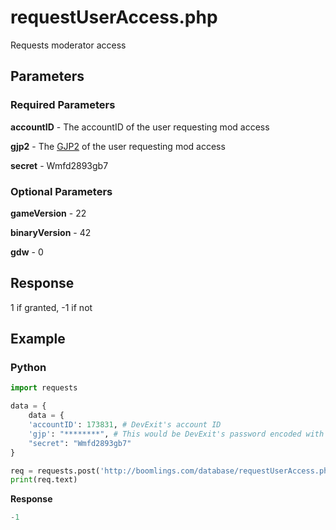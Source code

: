 # requestUserAccess.php

Requests moderator access

## Parameters

### Required Parameters

**accountID** - The accountID of the user requesting mod access

**gjp2** - The [GJP2](/topics/encryption/gjp.md) of the user requesting mod access

**secret** - Wmfd2893gb7

### Optional Parameters

**gameVersion** - 22

**binaryVersion** - 42

**gdw** - 0

## Response

1 if granted, -1 if not

## Example

<!-- tabs:start -->

### **Python**

```py
import requests

data = {
	data = {
    'accountID': 173831, # DevExit's account ID
    'gjp': "********", # This would be DevExit's password encoded with GJP encryption
    "secret": "Wmfd2893gb7"
}

req = requests.post('http://boomlings.com/database/requestUserAccess.php', data=data)
print(req.text)
```

**Response**
```py
-1
```

<!-- tabs:end -->
